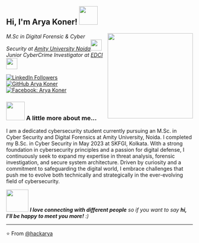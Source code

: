 <h2> Hi, I'm Arya Koner! <img src="https://media.giphy.com/avatars/davidvnun/pouGxWQQDO7U/200h.gif" width="50"></h2>
<img align='right' src="https://media.giphy.com/media/RbDKaczqWovIugyJmW/giphy.gif?cid=790b7611cj1so3jtjpfa31d4367f5u50z2bfl35hs34dwdm2&ep=v1_gifs_search&rid=giphy.gif&ct=g" width="230">
<p><em>M.Sc in Digital Forensic & Cyber Security  at <a href="http://www.amity.edu">Amity University Noida</a><img src="https://media.giphy.com/media/fYSnHlufseco8Fh93Z/giphy.gif" width="30"></br>Junior CyberCrime Investigator at <a href="https://www.edci.co.in/">EDCI</a><img src="https://media.giphy.com/media/WUlplcMpOCEmTGBtBW/giphy.gif" width="30"> 
</em></p>

[![LinkedIn Followers](https://img.shields.io/badge/LinkedIn-3K%20Followers-blue?style=flat-square&logo=linkedin)](https://www.linkedin.com/in/hackarya007/)
[![GitHub Arya Koner](https://img.shields.io/github/followers/hackarya?label=follow&style=social)](https://github.com/hackarya)
[![Facebook: Arya Koner](https://img.shields.io/badge/Facebook-4k%20Followers-blue?style=flat-square&logo=facebook&logoColor=white&link=https://www.facebook.com/profile.php?id=100070772073685)](https://www.facebook.com/profile.php?id=100070772073685)


### <img src="https://media.giphy.com/media/0SLfY8DbzVcQKO0EOP/giphy.gif" width="50"> A little more about me...  

I am a dedicated cybersecurity student currently pursuing an M.Sc. in Cyber Security and Digital Forensics at Amity University, Noida. I completed my B.Sc. in Cyber Security in May 2023 at SKFGI, Kolkata. With a strong foundation in cybersecurity principles and a passion for digital defense, I continuously seek to expand my expertise in threat analysis, forensic investigation, and secure system architecture. Driven by curiosity and a commitment to safeguarding the digital world, I embrace challenges that push me to evolve both technically and strategically in the ever-evolving field of cybersecurity.


<img src="https://media.giphy.com/media/LnQjpWaON8nhr21vNW/giphy.gif" width="60"> <em><b>I love connecting with different people</b> so if you want to say <b>hi, I'll be happy to meet you more!</b> :)</em>

---

⭐️ From [@hackarya](https://github.com/hackarya)
